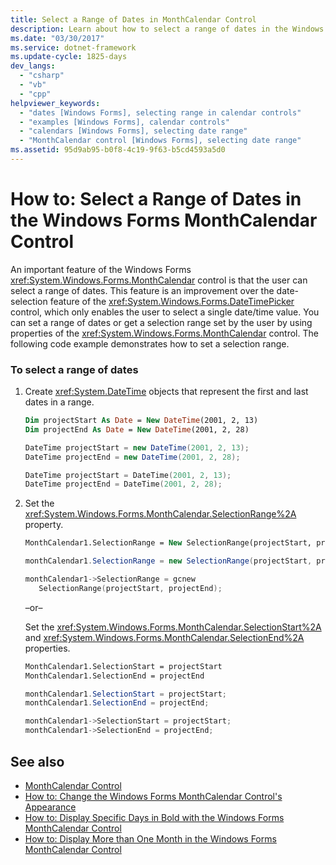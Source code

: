 ```yaml
---
title: Select a Range of Dates in MonthCalendar Control
description: Learn about how to select a range of dates in the Windows Forms MonthCalendar control, which is an improvement over the DateTimePicker control.
ms.date: "03/30/2017"
ms.service: dotnet-framework
ms.update-cycle: 1825-days
dev_langs:
  - "csharp"
  - "vb"
  - "cpp"
helpviewer_keywords:
  - "dates [Windows Forms], selecting range in calendar controls"
  - "examples [Windows Forms], calendar controls"
  - "calendars [Windows Forms], selecting date range"
  - "MonthCalendar control [Windows Forms], selecting date range"
ms.assetid: 95d9ab95-b0f8-4c19-9f63-b5cd4593a5d0
---
```

# How to: Select a Range of Dates in the Windows Forms MonthCalendar Control

An important feature of the Windows Forms <xref:System.Windows.Forms.MonthCalendar> control is that the user can select a range of dates. This feature is an improvement over the date-selection feature of the <xref:System.Windows.Forms.DateTimePicker> control, which only enables the user to select a single date/time value. You can set a range of dates or get a selection range set by the user by using properties of the <xref:System.Windows.Forms.MonthCalendar> control. The following code example demonstrates how to set a selection range.

### To select a range of dates

1. Create <xref:System.DateTime> objects that represent the first and last dates in a range.

    ```vb
    Dim projectStart As Date = New DateTime(2001, 2, 13)
    Dim projectEnd As Date = New DateTime(2001, 2, 28)
    ```

    ```csharp
    DateTime projectStart = new DateTime(2001, 2, 13);
    DateTime projectEnd = new DateTime(2001, 2, 28);
    ```

    ```cpp
    DateTime projectStart = DateTime(2001, 2, 13);
    DateTime projectEnd = DateTime(2001, 2, 28);
    ```

2. Set the <xref:System.Windows.Forms.MonthCalendar.SelectionRange%2A> property.

    ```vb
    MonthCalendar1.SelectionRange = New SelectionRange(projectStart, projectEnd)
    ```

    ```csharp
    monthCalendar1.SelectionRange = new SelectionRange(projectStart, projectEnd);
    ```

    ```cpp
    monthCalendar1->SelectionRange = gcnew
       SelectionRange(projectStart, projectEnd);
    ```

     –or–

     Set the <xref:System.Windows.Forms.MonthCalendar.SelectionStart%2A> and <xref:System.Windows.Forms.MonthCalendar.SelectionEnd%2A> properties.

    ```vb
    MonthCalendar1.SelectionStart = projectStart
    MonthCalendar1.SelectionEnd = projectEnd
    ```

    ```csharp
    monthCalendar1.SelectionStart = projectStart;
    monthCalendar1.SelectionEnd = projectEnd;
    ```

    ```cpp
    monthCalendar1->SelectionStart = projectStart;
    monthCalendar1->SelectionEnd = projectEnd;
    ```

## See also

- [MonthCalendar Control](monthcalendar-control-windows-forms.md)
- [How to: Change the Windows Forms MonthCalendar Control's Appearance](how-to-change-monthcalendar-control-appearance.md)
- [How to: Display Specific Days in Bold with the Windows Forms MonthCalendar Control](display-specific-days-in-bold-with-wf-monthcalendar-control.md)
- [How to: Display More than One Month in the Windows Forms MonthCalendar Control](display-more-than-one-month-wf-monthcalendar-control.md)
